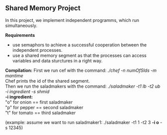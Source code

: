 ## Shared Memory Project

In this project, we implement independent programms, which run simultaneously. 

**Requirements**
- use semaphors to achieve a successful cooperation between the independent processes.
- use a shared memory segment as that the processes can access variables and data sturctures in a right way.

**Compilation:** First we run cef with the command: *./chef -n numOfSlds -m mantime*  
Chef prints the id of the shared segment.  
Then we run the saladmakers with the command: *./saladmaker -t1 lb -t2 ub -i ingredient -s shmid*  
**-i ingredient:**  
"o" for onion == first saladmaker  
"p" for pepper == second saladmaker   
"t" for tomato == third saladmaker

(example: assume we want to run saladmaker1: ./saladmaker -t1 1 -t2 3 **-i o** -s 12345)
